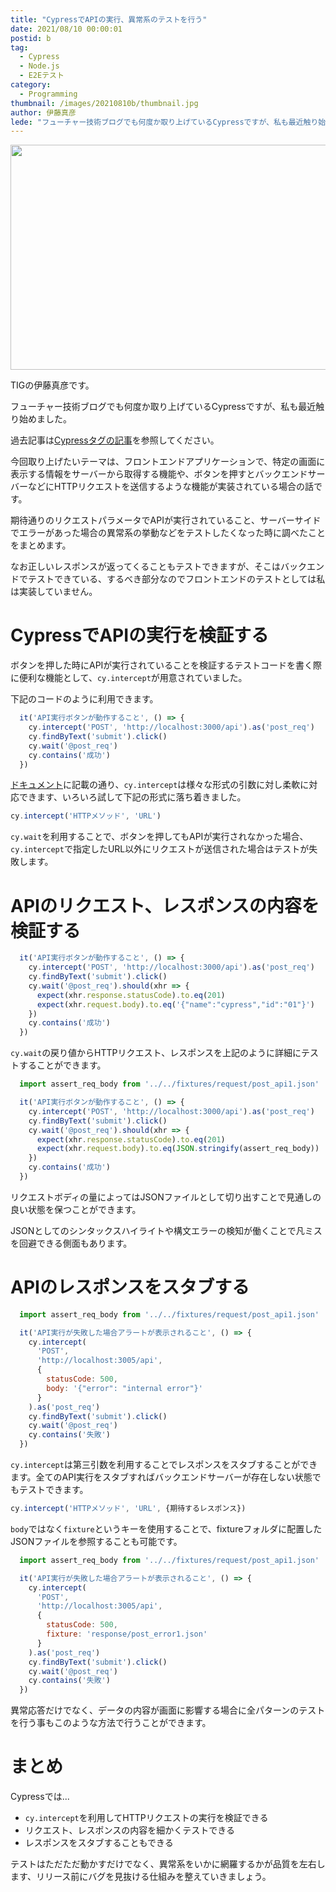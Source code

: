 ```yaml
---
title: "CypressでAPIの実行、異常系のテストを行う"
date: 2021/08/10 00:00:01
postid: b
tag:
  - Cypress
  - Node.js
  - E2Eテスト
category:
  - Programming
thumbnail: /images/20210810b/thumbnail.jpg
author: 伊藤真彦
lede: "フューチャー技術ブログでも何度か取り上げているCypressですが、私も最近触り始めました。今回取り上げたいテーマは、フロントエンドアプリケーションで、特定の画面に表示する情報をサーバーから取得する機能や、ボタンを押すとバックエンドサーバーなどにHTTPリクエストを送信するような機能が実装されている場合の話です。"
---
```


<img src="/images/20210810b/landscape-2022147_640.jpg" alt="" title="Artturi MäntysaariによるPixabayからの画像" width="640" height="360" loading="lazy">

TIGの伊藤真彦です。

フューチャー技術ブログでも何度か取り上げているCypressですが、私も最近触り始めました。

過去記事は[Cypressタグの記事](https://future-architect.github.io/tags/Cypress/)を参照してください。

今回取り上げたいテーマは、フロントエンドアプリケーションで、特定の画面に表示する情報をサーバーから取得する機能や、ボタンを押すとバックエンドサーバーなどにHTTPリクエストを送信するような機能が実装されている場合の話です。

期待通りのリクエストパラメータでAPIが実行されていること、サーバーサイドでエラーがあった場合の異常系の挙動などをテストしたくなった時に調べたことをまとめます。

なお正しいレスポンスが返ってくることもテストできますが、そこはバックエンドでテストできている、するべき部分なのでフロントエンドのテストとしては私は実装していません。

# CypressでAPIの実行を検証する

ボタンを押した時にAPIが実行されていることを検証するテストコードを書く際に便利な機能として、`cy.intercept`が用意されていました。

下記のコードのように利用できます。

```js main.ts
  it('API実行ボタンが動作すること', () => {
    cy.intercept('POST', 'http://localhost:3000/api').as('post_req')
    cy.findByText('submit').click()
    cy.wait('@post_req')
    cy.contains('成功')
  })
```

[ドキュメント](https://docs.cypress.io/api/commands/intercept#Syntax)に記載の通り、`cy.intercept`は様々な形式の引数に対し柔軟に対応できます、いろいろ試して下記の形式に落ち着きました。

```js main.ts
cy.intercept('HTTPメソッド', 'URL')
```

`cy.wait`を利用することで、ボタンを押してもAPIが実行されなかった場合、`cy.intercept`で指定したURL以外にリクエストが送信された場合はテストが失敗します。

# APIのリクエスト、レスポンスの内容を検証する

```js main.ts
  it('API実行ボタンが動作すること', () => {
    cy.intercept('POST', 'http://localhost:3000/api').as('post_req')
    cy.findByText('submit').click()
    cy.wait('@post_req').should(xhr => {
      expect(xhr.response.statusCode).to.eq(201)
      expect(xhr.request.body).to.eq('{"name":"cypress","id":"01"}')
    })
    cy.contains('成功')
  })
```

`cy.wait`の戻り値からHTTPリクエスト、レスポンスを上記のように詳細にテストすることができます。

```js main.ts
  import assert_req_body from '../../fixtures/request/post_api1.json'

  it('API実行ボタンが動作すること', () => {
    cy.intercept('POST', 'http://localhost:3000/api').as('post_req')
    cy.findByText('submit').click()
    cy.wait('@post_req').should(xhr => {
      expect(xhr.response.statusCode).to.eq(201)
      expect(xhr.request.body).to.eq(JSON.stringify(assert_req_body))
    })
    cy.contains('成功')
  })
```

リクエストボディの量によってはJSONファイルとして切り出すことで見通しの良い状態を保つことができます。

JSONとしてのシンタックスハイライトや構文エラーの検知が働くことで凡ミスを回避できる側面もあります。

# APIのレスポンスをスタブする

```js main.ts
  import assert_req_body from '../../fixtures/request/post_api1.json'

  it('API実行が失敗した場合アラートが表示されること', () => {
    cy.intercept(
      'POST',
      'http://localhost:3005/api',
      {
        statusCode: 500,
        body: '{"error": "internal error"}'
      }
    ).as('post_req')
    cy.findByText('submit').click()
    cy.wait('@post_req')
    cy.contains('失敗')
  })
```

`cy.intercept`は第三引数を利用することでレスポンスをスタブすることができます。全てのAPI実行をスタブすればバックエンドサーバーが存在しない状態でもテストできます。

```js main.ts
cy.intercept('HTTPメソッド', 'URL', {期待するレスポンス})
```

`body`ではなく`fixture`というキーを使用することで、fixtureフォルダに配置したJSONファイルを参照することも可能です。

```js main.ts
  import assert_req_body from '../../fixtures/request/post_api1.json'

  it('API実行が失敗した場合アラートが表示されること', () => {
    cy.intercept(
      'POST',
      'http://localhost:3005/api',
      {
        statusCode: 500,
        fixture: 'response/post_error1.json'
      }
    ).as('post_req')
    cy.findByText('submit').click()
    cy.wait('@post_req')
    cy.contains('失敗')
  })
```

異常応答だけでなく、データの内容が画面に影響する場合に全パターンのテストを行う事もこのような方法で行うことができます。

# まとめ

Cypressでは...

* `cy.intercept`を利用してHTTPリクエストの実行を検証できる
* リクエスト、レスポンスの内容を細かくテストできる
* レスポンスをスタブすることもできる

テストはただただ動かすだけでなく、異常系をいかに網羅するかが品質を左右します、リリース前にバグを見抜ける仕組みを整えていきましょう。
